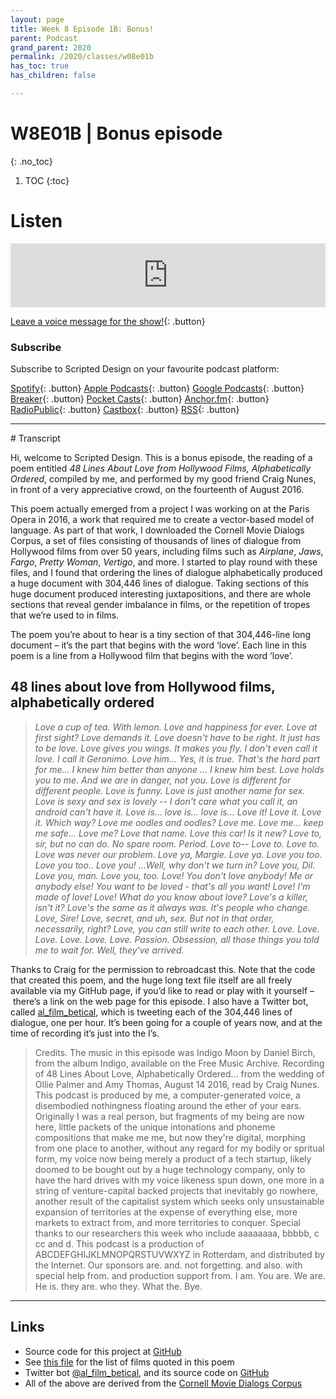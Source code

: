 ```yaml
---
layout: page
title: Week 8 Episode 1B: Bonus!
parent: Podcast
grand_parent: 2020
permalink: /2020/classes/w08e01b
has_toc: true
has_children: false

---
```


# W8E01B | Bonus episode
{: .no_toc}

1. TOC
{:toc}



# Listen

<iframe src="https://anchor.fm/scripteddesign/embed/episodes/S01-W08-E01b-Scripted-Design--Week-8-Bonus-episode-emsluv" height="102px" width="100%" frameborder="0" scrolling="no"></iframe>
<br>

[Leave a voice message for the show!](https://anchor.fm/scripteddesign/message){: .button}

### Subscribe

Subscribe to Scripted Design on your favourite podcast platform:

[Spotify](https://open.spotify.com/show/3sYD3KyPJXnIHUY2m2uFcy){: .button} [Apple Podcasts](https://podcasts.apple.com/nl/podcast/scripted-design/id1533696064?l=en){: .button} [Google Podcasts](https://www.google.com/podcasts?feed=aHR0cHM6Ly9hbmNob3IuZm0vcy8zN2QzMjZjNC9wb2RjYXN0L3Jzcw==){: .button} [Breaker](https://breaker.audio/scripted-design){: .button} [Pocket Casts](https://pca.st/h40ivs5f){: .button} [Anchor.fm](https://anchor.fm/scripteddesign){: .button} [RadioPublic](https://radiopublic.com/scripted-design-WaxpdP){: .button} [Castbox](https://castbox.fm/channel/Scripted-Design-id3371338){: .button} [RSS](https://anchor.fm/s/37d326c4/podcast/rss){: .button}

---

# Transcript

<!-- Copy and paste the converted output. -->


Hi, welcome to Scripted Design. This is a bonus episode, the reading of a poem entitled _48 Lines About Love from Hollywood Films, Alphabetically Ordered_, compiled by me, and performed by my good friend Craig Nunes, in front of a very appreciative crowd, on the fourteenth of August 2016.

This poem actually emerged from a project I was working on at the Paris Opera in 2016, a work that required me to create a vector-based model of language. As part of that work, I downloaded the Cornell Movie Dialogs Corpus, a set of files consisting of thousands of lines of dialogue from Hollywood films from over 50 years, including films such as _Airplane_, _Jaws_, _Fargo_, _Pretty Woman_, _Vertigo_, and more. I started to play round with these files, and I found that ordering the lines of dialogue alphabetically produced a huge document with 304,446 lines of dialogue. Taking sections of this huge document produced interesting juxtapositions, and there are whole sections that reveal gender imbalance in films, or the repetition of tropes that we’re used to in films.

The poem you’re about to hear is a tiny section of that 304,446-line long document – it’s the part that begins with the word ‘love’. Each line in this poem is a line from a Hollywood film that begins with the word ‘love’.


## 48 lines about love from Hollywood films, alphabetically ordered

>_Love a cup of tea. With lemon._
_Love and happiness for ever._
_Love at first sight?_
_Love demands it._
_Love doesn't have to be right. It just has to be love._
_Love gives you wings. It makes you fly. I don't even call it love. I call it Geronimo._
_Love him... Yes, it is true. That's the hard part for me... I knew him better than anyone ... I knew him best._
_Love holds you to me. And we are in danger, not you._
_Love is different for different people._
_Love is funny._
_Love is just another name for sex. Love is sexy and sex is lovely -- I don't care what you call it, an android can't have it._
_Love is... love is... love is..._
_Love it!_
_Love it._
_Love it. Which way?_
_Love me oodles and oodles?_
_Love me._
_Love me... keep me safe..._
_Love me?_
_Love that name._
_Love this car! Is it new?_
_Love to, sir, but no can do. No spare room. Period._
_Love to--_
_Love to._
_Love to._
_Love was never our problem._
_Love ya, Margie._
_Love ya._
_Love you too._
_Love you too.._
_Love you! ...Well, why don't we turn in?_
_Love you, Dil._
_Love you, man._
_Love you, too._
_Love! You don't love anybody! Me or anybody else! You want to be loved - that's all you want!_
_Love! I'm made of love!_
_Love! What do you know about love?_
_Love's a killer, isn't it?_
_Love's the same as it always was. It's people who change._
_Love, Sire!_
_Love, secret, and uh, sex. But not in that order, necessarily, right?_
_Love, you can still write to each other._
_Love._
_Love._
_Love._
_Love._
_Love._
_Love. Passion. Obsession, all those things you told me to wait for. Well, they've arrived._

Thanks to Craig for the permission to rebroadcast this. Note that the code that created this poem, and the huge long text file itself are all freely available via my GitHub page, if you’d like to read or play with it yourself – there’s a link on the web page for this episode. I also have a Twitter bot, called [al_film_betical](https://twitter.com/al_film_betical), which is tweeting each of the 304,446 lines of dialogue, one per hour. It’s been going for a couple of years now, and at the time of recording it’s just into the I’s.

> Credits. The music in this episode was Indigo Moon by Daniel Birch, from the album Indigo, available on the Free Music Archive. Recording of 48 Lines About Love, Alphabetically Ordered... from the wedding of Ollie Palmer and Amy Thomas, August 14 2016, read by Craig Nunes. This podcast is produced by me, a computer-generated voice, a disembodied nothingness floating around the ether of your ears. Originally I was a real person, but fragments of my being are now here, little packets of the unique intonations and phoneme compositions that make me me, but now they're digital, morphing from one place to another, without any regard for my bodily or spritual form, my voice now being merely a product of a tech startup, likely doomed to be bought out by a huge technology company, only to have the hard drives with my voice likeness spun down, one more in a string of venture-capital backed projects that inevitably go nowhere, another result of the capitalist system which seeks only unsustainable expansion of territories at the expense of everything else, more markets to extract from, and more territories to conquer. Special thanks to our researchers this week who include aaaaaaaa, bbbbb, c cc and d. This podcast is a production of ABCDEFGHIJKLMNOPQRSTUVWXYZ in Rotterdam, and distributed by the Internet. Our sponsors are. and. not forgetting. and also. with special help from. and production support from. I am. You are. We are. He is. they are. who they. What the. Bye.

---

## Links

*   Source code for this project at [GitHub](https://github.com/olliepalmer/48lines)
*   See [this file](https://github.com/olliepalmer/48lines/blob/master/48%20lines%20about%20love%2C%20alphabetically%20ordered%2C%20with%20film%20titles) for the list of films quoted in this poem
*   Twitter bot [@al_film_betical](https://twitter.com/al_film_betical), and its source code on [GitHub](https://github.com/olliepalmer/movielinesbot)
*   All of the above are derived from the [Cornell Movie Dialogs Corpus](http://www.cs.cornell.edu/~cristian/Cornell_Movie-Dialogs_Corpus.html)
